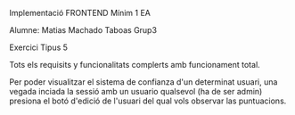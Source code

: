 Implementació FRONTEND Mínim 1 EA

Alumne: Matias Machado Taboas Grup3

Exercici Tipus 5

Tots els requisits y funcionalitats complerts amb funcionament total.

Per poder visualitzar el sistema de confianza d'un determinat usuari, una vegada inciada la sessió amb un usuario qualsevol (ha de ser admin) presiona el botó d'edició de l'usuari del qual vols observar las puntuacions.
